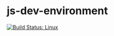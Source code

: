 # js-dev-environment

[![Build Status: Linux](https://travis-ci.org/gruntjs/grunt.svg?branch=master)](https://travis-ci.org/gruntjs/grunt)
